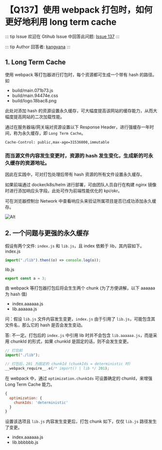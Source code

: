 # 【Q137】使用 webpack 打包时，如何更好地利用 long term cache


::: tip Issue
欢迎在 Gtihub Issue 中回答此问题: [Issue 137](https://github.com/kangyana/daily-question/issues/137)
:::

::: tip Author
回答者: [kangyana](https://github.com/kangyana)
:::
## 1. Long Term Cache
使用 webpack 等打包器进行打包时，每个资源都可生成一个带有 hash 的路径。如

- build/main.071b73.js
- build/main.94474e.css
- build/logo.18bac8.png

此处对添加 hash 的资源设置永久缓存，可大幅度提高该网站的缓存能力，从而大幅度提高网站的二次加载性能。

通过在服务器端/网关端对资源设置以下 Response Header，进行强缓存一年时间，称为永久缓存，即 `Long Term Cache`。
```bash
Cache-Control: public,max-age=31536000,immutable
```

### 而当源文件内容发生变更时，资源的 hash 发生变化，生成新的可永久缓存的资源地址。

因此在实践中，可对打包处理后带有 hash 资源的所有文件设置永久缓存。

如果前端通过 docker/k8s/helm 进行部署，可由团队人员自行在构建 nginx 镜像时进行添加响应头字段。此处可作为前端性能优化的 kpi/okr。

可在浏览器控制台 Network 中查看响应头来验证所属项目是否已成功添加永久缓存。

![Alt](https://cdn.jsdelivr.net/gh/shfshanyue/assets/2021-11-29/clipboard-1625.748311.webp)

## 2. 一个问题与更强的永久缓存
假设有两个文件: `index.js` 和 `lib.js`，且 index 依赖于 lib，其内容如下。
index.js
```javascript
import("./lib").then((o) => console.log(o));
```

lib.js
```javascript
export const a = 3;
```

由 webpack 等打包器打包后将会生生两个 chunk (为了方便讲解，以下 aaaaaa 为 hash 值)

- index.aaaaaa.js
- lib.aaaaaa.js

问：假设 `lib.js` 文件内容发生变更，`index.js` 由于引用了 `lib.js`，可能包含其文件名，那么它的 hash 是否会发生变动。

答: 不一定。打包后的 `index.js` 中引用 lib 时并不会包含 `lib.aaaaaa.js`，而是采用 chunkId 的形式，如果 chunkId 是固定的话，则不会发生变更。
```javascript
// 打包前
import("./lib");

// 打包后，201 为固定的 chunkId (chunkIds = deterministic 时)
__webpack_require__.e(/* import() | lib */ 201);
```

在 webpack 中，通过 `optimization.chunkIds` 可设置确定的 chunId，来增强 Long Term Cache 能力。
```javascript
{
  optimization: {
    chunkIds: 'deterministic'
  }
}
```

设置该选项且 `lib.js` 内容发生变更后，打包 chunk 如下，仅仅 `lib.js` 路径发生了变更。

- index.aaaaaa.js
- lib.bbbbbb.js
